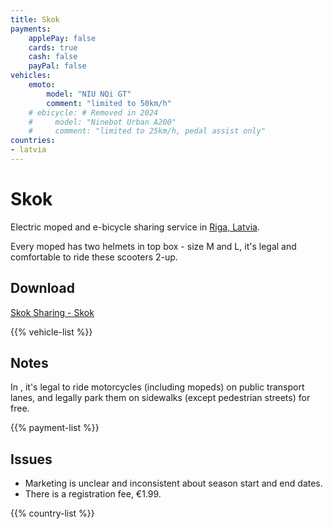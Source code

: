 ```yaml
---
title: Skok
payments:
    applePay: false
    cards: true
    cash: false
    payPal: false
vehicles:
    emoto:
        model: "NIU NQi GT"
        comment: "limited to 50km/h"
    # ebicycle: # Removed in 2024
    #     model: "Ninebot Urban A200"
    #     comment: "limited to 25km/h, pedal assist only"
countries:
- latvia
---
```


# Skok
Electric moped and e-bicycle sharing service in [Riga, Latvia](/countries/latvia#riga).

Every moped has two helmets in top box - size M and L, it's legal and comfortable to ride these scooters 2-up.

## Download
[Skok Sharing - Skok](https://skoksharing.com/) 

{{% vehicle-list %}}

## Notes
In [](/countries/latvia#motorcycling), it's legal to ride motorcycles (including mopeds) on public transport lanes, and legally park them on sidewalks (except pedestrian streets) for free.

{{% payment-list %}}

## Issues
- Marketing is unclear and inconsistent about season start and end dates.
- There is a registration fee, €1.99.

{{% country-list %}}
